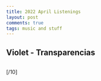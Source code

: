 ```yaml
---
title: 2022 April Listenings
layout: post
comments: true
tags: music and stuff
---
```


## Violet - Transparencias

  ![]()

  [/10]
